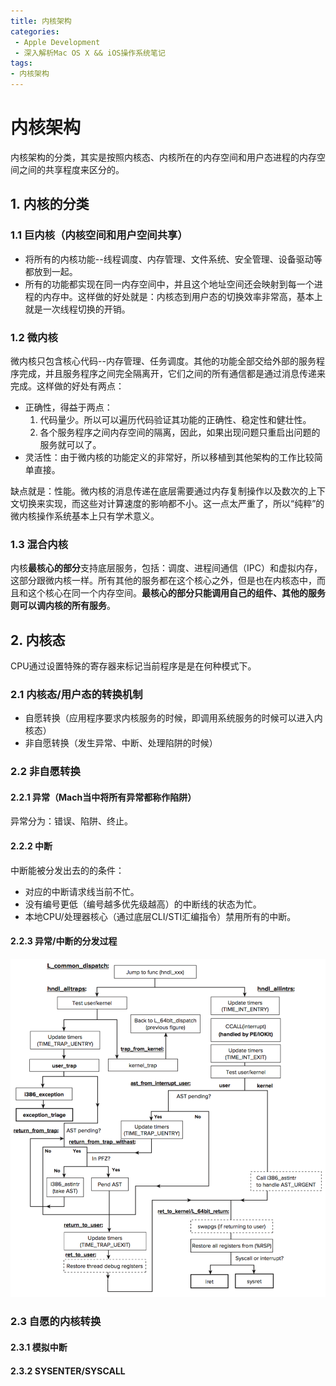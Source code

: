 ```yaml
---
title: 内核架构
categories: 
 - Apple Development
 - 深入解析Mac OS X && iOS操作系统笔记
tags:
- 内核架构 
---
```


# 内核架构
内核架构的分类，其实是按照内核态、内核所在的内存空间和用户态进程的内存空间之间的共享程度来区分的。

## 1. 内核的分类
### 1.1 巨内核（内核空间和用户空间共享）
- 将所有的内核功能--线程调度、内存管理、文件系统、安全管理、设备驱动等都放到一起。
- 所有的功能都实现在同一内存空间中，并且这个地址空间还会映射到每一个进程的内存中。这样做的好处就是：内核态到用户态的切换效率非常高，基本上就是一次线程切换的开销。

### 1.2 微内核
微内核只包含核心代码--内存管理、任务调度。其他的功能全部交给外部的服务程序完成，并且服务程序之间完全隔离开，它们之间的所有通信都是通过消息传递来完成。这样做的好处有两点：

- 正确性，得益于两点：
	1. 代码量少。所以可以遍历代码验证其功能的正确性、稳定性和健壮性。
	2. 各个服务程序之间内存空间的隔离，因此，如果出现问题只重启出问题的服务就可以了。
- 灵活性：由于微内核的功能定义的非常好，所以移植到其他架构的工作比较简单直接。

缺点就是：性能。微内核的消息传递在底层需要通过内存复制操作以及数次的上下文切换来实现，而这些对计算速度的影响都不小。这一点太严重了，所以“纯粹”的微内核操作系统基本上只有学术意义。

### 1.3 混合内核
内核**最核心的部分**支持底层服务，包括：调度、进程间通信（IPC）和虚拟内存，这部分跟微内核一样。所有其他的服务都在这个核心之外，但是也在内核态中，而且和这个核心在同一个内存空间。**最核心的部分只能调用自己的组件、其他的服务则可以调内核的所有服务**。

## 2. 内核态
CPU通过设置特殊的寄存器来标记当前程序是是在何种模式下。

### 2.1 内核态/用户态的转换机制
- 自愿转换（应用程序要求内核服务的时候，即调用系统服务的时候可以进入内核态）
- 非自愿转换（发生异常、中断、处理陷阱的时候）

### 2.2 非自愿转换

#### 2.2.1 异常（Mach当中将所有异常都称作**陷阱**）
异常分为：错误、陷阱、终止。

#### 2.2.2 中断
中断能被分发出去的的条件：

- 对应的中断请求线当前不忙。
- 没有编号更低（编号越多优先级越高）的中断线的状态为忙。
- 本地CPU/处理器核心（通过底层CLI/STI汇编指令）禁用所有的中断。

#### 2.2.3 异常/中断的分发过程
![公共分发器][1]

### 2.3 自愿的内核转换

#### 2.3.1 模拟中断

#### 2.3.2 SYSENTER/SYSCALL

[1]: https://github.com/Easence/EADocuments/blob/master/Reading%20Notes/深入解析Mac%20OS%20X%20&%20iOS操作系统/Resources/Images/exception-interruption.png?raw=true

